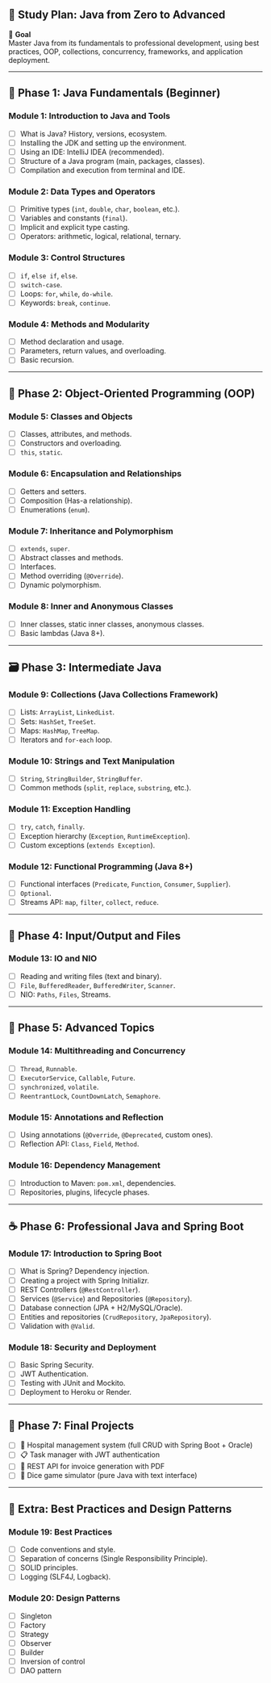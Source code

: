 ## 🧭 Study Plan: Java from Zero to Advanced

🎯 **Goal**  
Master Java from its fundamentals to professional development, using best practices, OOP, collections, concurrency, frameworks, and application deployment.

---

## 🔰 Phase 1: Java Fundamentals (Beginner)

### Module 1: Introduction to Java and Tools
- [ ] What is Java? History, versions, ecosystem.
- [ ] Installing the JDK and setting up the environment.
- [ ] Using an IDE: IntelliJ IDEA (recommended).
- [ ] Structure of a Java program (main, packages, classes).
- [ ] Compilation and execution from terminal and IDE.

### Module 2: Data Types and Operators
- [ ] Primitive types (`int`, `double`, `char`, `boolean`, etc.).
- [ ] Variables and constants (`final`).
- [ ] Implicit and explicit type casting.
- [ ] Operators: arithmetic, logical, relational, ternary.

### Module 3: Control Structures
- [ ] `if`, `else if`, `else`.
- [ ] `switch-case`.
- [ ] Loops: `for`, `while`, `do-while`.
- [ ] Keywords: `break`, `continue`.

### Module 4: Methods and Modularity
- [ ] Method declaration and usage.
- [ ] Parameters, return values, and overloading.
- [ ] Basic recursion.

---

## 🧱 Phase 2: Object-Oriented Programming (OOP)

### Module 5: Classes and Objects
- [ ] Classes, attributes, and methods.
- [ ] Constructors and overloading.
- [ ] `this`, `static`.

### Module 6: Encapsulation and Relationships
- [ ] Getters and setters.
- [ ] Composition (Has-a relationship).
- [ ] Enumerations (`enum`).

### Module 7: Inheritance and Polymorphism
- [ ] `extends`, `super`.
- [ ] Abstract classes and methods.
- [ ] Interfaces.
- [ ] Method overriding (`@Override`).
- [ ] Dynamic polymorphism.

### Module 8: Inner and Anonymous Classes
- [ ] Inner classes, static inner classes, anonymous classes.
- [ ] Basic lambdas (Java 8+).

---

## 🗃️ Phase 3: Intermediate Java

### Module 9: Collections (Java Collections Framework)
- [ ] Lists: `ArrayList`, `LinkedList`.
- [ ] Sets: `HashSet`, `TreeSet`.
- [ ] Maps: `HashMap`, `TreeMap`.
- [ ] Iterators and `for-each` loop.

### Module 10: Strings and Text Manipulation
- [ ] `String`, `StringBuilder`, `StringBuffer`.
- [ ] Common methods (`split`, `replace`, `substring`, etc.).

### Module 11: Exception Handling
- [ ] `try`, `catch`, `finally`.
- [ ] Exception hierarchy (`Exception`, `RuntimeException`).
- [ ] Custom exceptions (`extends Exception`).

### Module 12: Functional Programming (Java 8+)
- [ ] Functional interfaces (`Predicate`, `Function`, `Consumer`, `Supplier`).
- [ ] `Optional`.
- [ ] Streams API: `map`, `filter`, `collect`, `reduce`.

---

## 💾 Phase 4: Input/Output and Files

### Module 13: IO and NIO
- [ ] Reading and writing files (text and binary).
- [ ] `File`, `BufferedReader`, `BufferedWriter`, `Scanner`.
- [ ] NIO: `Paths`, `Files`, Streams.

---

## 🧠 Phase 5: Advanced Topics

### Module 14: Multithreading and Concurrency
- [ ] `Thread`, `Runnable`.
- [ ] `ExecutorService`, `Callable`, `Future`.
- [ ] `synchronized`, `volatile`.
- [ ] `ReentrantLock`, `CountDownLatch`, `Semaphore`.

### Module 15: Annotations and Reflection
- [ ] Using annotations (`@Override`, `@Deprecated`, custom ones).
- [ ] Reflection API: `Class`, `Field`, `Method`.

### Module 16: Dependency Management
- [ ] Introduction to Maven: `pom.xml`, dependencies.
- [ ] Repositories, plugins, lifecycle phases.

---

## ☕ Phase 6: Professional Java and Spring Boot

### Module 17: Introduction to Spring Boot
- [ ] What is Spring? Dependency injection.
- [ ] Creating a project with Spring Initializr.
- [ ] REST Controllers (`@RestController`).
- [ ] Services (`@Service`) and Repositories (`@Repository`).
- [ ] Database connection (JPA + H2/MySQL/Oracle).
- [ ] Entities and repositories (`CrudRepository`, `JpaRepository`).
- [ ] Validation with `@Valid`.

### Module 18: Security and Deployment
- [ ] Basic Spring Security.
- [ ] JWT Authentication.
- [ ] Testing with JUnit and Mockito.
- [ ] Deployment to Heroku or Render.

---

## 🧪 Phase 7: Final Projects
- [ ] 🏥 Hospital management system (full CRUD with Spring Boot + Oracle)
- [ ] 📋 Task manager with JWT authentication
- [ ] 🧾 REST API for invoice generation with PDF
- [ ] 🎲 Dice game simulator (pure Java with text interface)

---

## 🧭 Extra: Best Practices and Design Patterns

### Module 19: Best Practices
- [ ] Code conventions and style.
- [ ] Separation of concerns (Single Responsibility Principle).
- [ ] SOLID principles.
- [ ] Logging (SLF4J, Logback).

### Module 20: Design Patterns
- [ ] Singleton
- [ ] Factory
- [ ] Strategy
- [ ] Observer
- [ ] Builder
- [ ] Inversion of control
- [ ] DAO pattern
